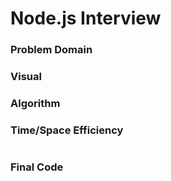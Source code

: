 # Node.js Interview

### **Problem Domain**

### **Visual**

### **Algorithm**

### **Time/Space Efficiency**

```

```

### **Final Code**

```js
```
